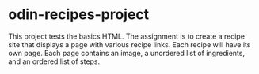 # odin-recipes-project

This project tests the basics HTML. The assignment is to create a recipe site that displays a page with various recipe links. Each recipe will have its own page. Each page contains an image, a unordered list of ingredients, and an ordered list of steps.